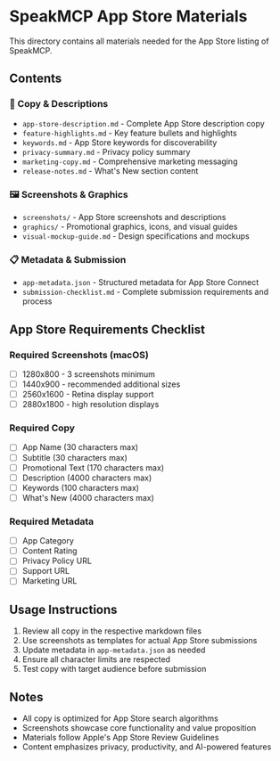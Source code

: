 # SpeakMCP App Store Materials

This directory contains all materials needed for the App Store listing of SpeakMCP.

## Contents

### 📝 Copy & Descriptions
- `app-store-description.md` - Complete App Store description copy
- `feature-highlights.md` - Key feature bullets and highlights
- `keywords.md` - App Store keywords for discoverability
- `privacy-summary.md` - Privacy policy summary
- `marketing-copy.md` - Comprehensive marketing messaging
- `release-notes.md` - What's New section content

### 🖼️ Screenshots & Graphics
- `screenshots/` - App Store screenshots and descriptions
- `graphics/` - Promotional graphics, icons, and visual guides
- `visual-mockup-guide.md` - Design specifications and mockups

### 📋 Metadata & Submission
- `app-metadata.json` - Structured metadata for App Store Connect
- `submission-checklist.md` - Complete submission requirements and process

## App Store Requirements Checklist

### Required Screenshots (macOS)
- [ ] 1280x800 - 3 screenshots minimum
- [ ] 1440x900 - recommended additional sizes
- [ ] 2560x1600 - Retina display support
- [ ] 2880x1800 - high resolution displays

### Required Copy
- [ ] App Name (30 characters max)
- [ ] Subtitle (30 characters max)  
- [ ] Promotional Text (170 characters max)
- [ ] Description (4000 characters max)
- [ ] Keywords (100 characters max)
- [ ] What's New (4000 characters max)

### Required Metadata
- [ ] App Category
- [ ] Content Rating
- [ ] Privacy Policy URL
- [ ] Support URL
- [ ] Marketing URL

## Usage Instructions

1. Review all copy in the respective markdown files
2. Use screenshots as templates for actual App Store submissions
3. Update metadata in `app-metadata.json` as needed
4. Ensure all character limits are respected
5. Test copy with target audience before submission

## Notes

- All copy is optimized for App Store search algorithms
- Screenshots showcase core functionality and value proposition
- Materials follow Apple's App Store Review Guidelines
- Content emphasizes privacy, productivity, and AI-powered features
